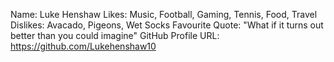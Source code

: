 Name: Luke Henshaw
Likes: Music, Football, Gaming, Tennis, Food, Travel
Dislikes: Avacado, Pigeons, Wet Socks
Favourite Quote: "What if it turns out better than you could imagine"
GitHub Profile URL: https://github.com/Lukehenshaw10

